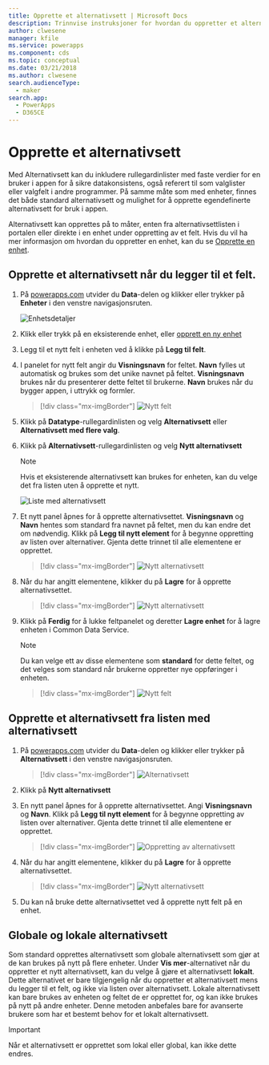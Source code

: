 ```yaml
---
title: Opprette et alternativsett | Microsoft Docs
description: Trinnvise instruksjoner for hvordan du oppretter et alternativsett.
author: clwesene
manager: kfile
ms.service: powerapps
ms.component: cds
ms.topic: conceptual
ms.date: 03/21/2018
ms.author: clwesene
search.audienceType:
  - maker
search.app:
  - PowerApps
  - D365CE
---
```


# <a name="create-an-option-set"></a>Opprette et alternativsett

Med Alternativsett kan du inkludere rullegardinlister med faste verdier for en bruker i appen for å sikre datakonsistens, også referert til som valglister eller valgfelt i andre programmer. På samme måte som med enheter, finnes det både standard alternativsett og mulighet for å opprette egendefinerte alternativsett for bruk i appen.

Alternativsett kan opprettes på to måter, enten fra alternativsettlisten i portalen eller direkte i en enhet under oppretting av et felt. Hvis du vil ha mer informasjon om hvordan du oppretter en enhet, kan du se [Opprette en enhet](data-platform-create-entity.md).

## <a name="creating-an-option-set-while-adding-a-field"></a>Opprette et alternativsett når du legger til et felt.

1. På [powerapps.com](https://web.powerapps.com/?utm_source=padocs&utm_medium=linkinadoc&utm_campaign=referralsfromdoc) utvider du **Data**-delen og klikker eller trykker på **Enheter** i den venstre navigasjonsruten.

    ![Enhetsdetaljer](./media/data-platform-cds-create-entity/entitylist.png "Enhetsliste")

2. Klikk eller trykk på en eksisterende enhet, eller [opprett en ny enhet](data-platform-create-entity.md)

3. Legg til et nytt felt i enheten ved å klikke på **Legg til felt**.

4. I panelet for nytt felt angir du **Visningsnavn** for feltet. **Navn** fylles ut automatisk og brukes som det unike navnet på feltet. **Visningsnavn** brukes når du presenterer dette feltet til brukerne. **Navn** brukes når du bygger appen, i uttrykk og formler.

    > [!div class="mx-imgBorder"] 
    > ![Nytt felt](./media/data-platform-cds-create-entity/newfieldpanel.png "Panelet for nytt felt")

5. Klikk på **Datatype**-rullegardinlisten og velg **Alternativsett** eller **Alternativsett med flere valg**.

6. Klikk på **Alternativsett**-rullegardinlisten og velg **Nytt alternativsett**

    > [!NOTE]
    > Hvis et eksisterende alternativsett kan brukes for enheten, kan du velge det fra listen uten å opprette et nytt.

    ![Liste med alternativsett](./media/data-platform-cds-newoptionset/fieldpanel-1.png "Liste med alternativsett")

7. Et nytt panel åpnes for å opprette alternativsettet. **Visningsnavn** og **Navn** hentes som standard fra navnet på feltet, men du kan endre det om nødvendig. Klikk på **Legg til nytt element** for å begynne oppretting av listen over alternativer. Gjenta dette trinnet til alle elementene er opprettet.

    > [!div class="mx-imgBorder"] 
    > ![Nytt alternativsett](./media/data-platform-cds-newoptionset/field-optionsetpanel.png "Nytt alternativsett")

8. Når du har angitt elementene, klikker du på **Lagre** for å opprette alternativsettet.

    > [!div class="mx-imgBorder"] 
    > ![Nytt alternativsett](./media/data-platform-cds-newoptionset/field-optionsetpanel-values.png "Nytt alternativsett")

9. Klikk på **Ferdig** for å lukke feltpanelet og deretter **Lagre enhet** for å lagre enheten i Common Data Service.

    > [!NOTE]
    > Du kan velge ett av disse elementene som **standard** for dette feltet, og det velges som standard når brukerne oppretter nye oppføringer i enheten.

    > [!div class="mx-imgBorder"] 
    > ![Nytt felt](./media/data-platform-cds-newoptionset/fieldpanel-2.png "Panelet for nytt felt")

## <a name="creating-an-option-set-from-the-option-set-list"></a>Opprette et alternativsett fra listen med alternativsett

1. På [powerapps.com](https://web.powerapps.com/?utm_source=padocs&utm_medium=linkinadoc&utm_campaign=referralsfromdoc) utvider du **Data**-delen og klikker eller trykker på **Alternativsett** i den venstre navigasjonsruten.

    > [!div class="mx-imgBorder"] 
    > ![Alternativsett](./media/data-platform-cds-newoptionset/optionsetlist.png "Alternativsett")

2. Klikk på **Nytt alternativsett**

3. En nytt panel åpnes for å opprette alternativsettet. Angi **Visningsnavn** og **Navn**. Klikk på **Legg til nytt element** for å begynne oppretting av listen over alternativer. Gjenta dette trinnet til alle elementene er opprettet.

    > [!div class="mx-imgBorder"] 
    > ![Oppretting av alternativsett](./media/data-platform-cds-newoptionset/optionset-create.png "Oppretting av alternativsett")

4. Når du har angitt elementene, klikker du på **Lagre** for å opprette alternativsettet.

    > [!div class="mx-imgBorder"] 
    > ![Nytt alternativsett](./media/data-platform-cds-newoptionset/optionset-create-values.png "Nytt alternativsett")

5. Du kan nå bruke dette alternativsettet ved å opprette nytt felt på en enhet.

## <a name="global-and-local-option-sets"></a>Globale og lokale alternativsett

Som standard opprettes alternativsett som globale alternativsett som gjør at de kan brukes på nytt på flere enheter. Under **Vis mer**-alternativet når du oppretter et nytt alternativsett, kan du velge å gjøre et alternativsett **lokalt**. Dette alternativet er bare tilgjengelig når du oppretter et alternativsett mens du legger til et felt, og ikke via listen over alternativsett. Lokale alternativsett kan bare brukes av enheten og feltet de er opprettet for, og kan ikke brukes på nytt på andre enheter. Denne metoden anbefales bare for avanserte brukere som har et bestemt behov for et lokalt alternativsett.

> [!IMPORTANT]
> Når et alternativsett er opprettet som lokal eller global, kan ikke dette endres.
